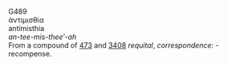 <body>
  <p>G489<br>  ἀντιμισθία  <br> antimisthia  <br><i>an-tee-mis-thee‘-ah </i><br>From a compound of <a href="g0473.htm">473</a> and <a href="g3408.htm">3408</a>  <i>requital</i>, <i>correspondence:</i> - recompense.<br></p>
 </body>